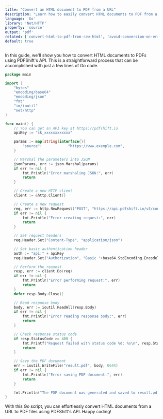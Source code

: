 ```yaml
---
title: "Convert an HTML document to PDF from a URL"
description: "Learn how to easily convert HTML documents to PDF from a URL using Go and the Net/HTTP library. This how-to guide offers clear Go code examples that show developers how to implement this using the PDFShift API."
language: 'Go'
library: 'Net/HTTP'
property: 'source'
output: 'pdf'
related: ['convert-html-to-pdf-from-raw-html', 'avoid-conversion-on-error']
default: true
---
```


In this guide, we'll show you how to convert HTML documents to PDFs using PDFShift's API. This is a straightforward process that can be accomplished with just a few lines of Go code.

```go
package main

import (
	"bytes"
	"encoding/base64"
	"encoding/json"
	"fmt"
	"io/ioutil"
	"net/http"
)

func main() {
	// You can get an API key at https://pdfshift.io
	apiKey := "sk_xxxxxxxxxxxx"

	params := map[string]interface{}{
		"source":            "https://www.exemple.com",
	}

	// Marshal the parameters into JSON
	jsonParams, err := json.Marshal(params)
	if err != nil {
		fmt.Println("Error marshaling JSON:", err)
		return
	}

	// Create a new HTTP client
	client := &http.Client{}

	// Create a new request
	req, err := http.NewRequest("POST", "https://api.pdfshift.io/v3/convert/pdf", bytes.NewBuffer(jsonParams))
	if err != nil {
		fmt.Println("Error creating request:", err)
		return
	}

	// Set request headers
	req.Header.Set("Content-Type", "application/json")

	// Set basic authentication header
	auth := "api:" + apiKey
	req.Header.Set("Authorization", "Basic "+base64.StdEncoding.EncodeToString([]byte(auth)))

	// Perform the request
	resp, err := client.Do(req)
	if err != nil {
		fmt.Println("Error performing request:", err)
		return
	}
	defer resp.Body.Close()

	// Read response body
	body, err := ioutil.ReadAll(resp.Body)
	if err != nil {
		fmt.Println("Error reading response body:", err)
		return
	}

	// Check response status code
	if resp.StatusCode >= 400 {
		fmt.Printf("Request failed with status code %d: %s\n", resp.StatusCode, string(body))
		return
	}

	// Save the PDF document
	err = ioutil.WriteFile("result.pdf", body, 0644)
	if err != nil {
		fmt.Println("Error saving PDF document:", err)
		return
	}

	fmt.Println("The PDF document was generated and saved to result.pdf")
}
```

With this Go script, you can effortlessly convert HTML documents from a URL to PDF files using PDFShift's API. Happy coding!